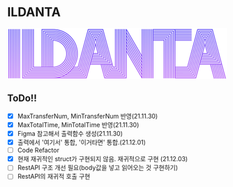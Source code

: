 # ILDANTA

![LOGO](./DOC/img/LOGO.png)

## ToDo!!

- [x] MaxTransferNum, MinTransferNum 반영(21.11.30)
- [x] MaxTotalTime, MinTotalTime 반영(21.11.30)
- [x] Figma 참고해서 출력함수 생성(21.11.30)
- [x] 출력에서 '여기서' 통합, '이거타면' 통합.(21.12.01)
- [ ] Code Refactor
- [x] 현재 재귀적인 struct가 구현되지 않음. 재귀적으로 구현 (21.12.03)
- [ ] RestAPI 구조 개선 필요(body값을 넣고 읽어오는 것 구현하기)
- [ ] RestAPI의 재귀적 호출 구현

